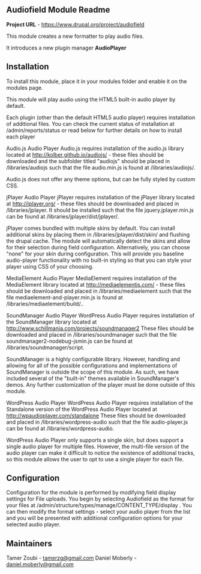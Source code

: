 
Audiofield Module Readme
----------------------

<strong>Project URL</strong> - https://www.drupal.org/project/audiofield

This module creates a new formatter to play audio files.

It introduces a new plugin manager <strong>AudioPlayer</strong>


Installation
------------

To install this module, place it in your modules folder and enable it on the
modules page.

This module will play audio using the HTML5 built-in audio player by default.

Each plugin (other than the default HTML5 audio player) requires installation
of additional files. You can check the current status of installation at
/admin/reports/status or read below for further details on how to install
each player

Audio.js Audio Player
  Audio.js requires installation of the audio.js library located at
  http://kolber.github.io/audiojs/ - these files should be downloaded and the
  subfolder titled "audiojs" should be placed in /libraries/audiojs such that
  the file audio.min.js is found at /libraries/audiojs/.

  Audio.js does not offer any theme options, but can be fully styled by custom
  CSS.

jPlayer Audio Player
  jPlayer requires installation of the jPlayer library located at
  http://jplayer.org/ - these files should be downloaded and placed
  in /libraries/jplayer. It should be installed such that the file
  jquery.jplayer.min.js can be found at /libraries/jplayer/dist/jplayer/.

  jPlayer comes bundled with multiple skins by default. You can install
  additional skins by placing them in /libraries/jplayer/dist/skin/ and
  flushing the drupal cache. The module will automatically detect the
  skins and allow for their selection during field configuration.
  Alternatively, you can choose "none" for your skin during configuration.
  This will provide you baseline audio-player functionality with no
  built-in styling so that you can style your player using CSS of your
  choosing.

MediaElement Audio Player
  MediaElement requires installation of the MediaElement library located at
  http://mediaelementjs.com/ - these files should be downloaded and placed
  in /libraries/mediaelement such that the file mediaelement-and-player.min.js
  is found at /libraries/mediaelement/build/..

SoundManager Audio Player
  WordPress Audio Player requires installation of the SoundManager library
  located at http://www.schillmania.com/projects/soundmanager2
  These files should be downloaded and placed in /libraries/soundmanager such
  that the file soundmanager2-nodebug-jsmin.js can be found at
  /libraries/soundmanager/script.

  SoundManager is a highly configurable library. However, handling and allowing
  for all of the possible configurations and implementations of SoundManager is
  outside the scope of this module. As such, we have included several of the
  "built-in" themes available in SoundManager's demos. Any further customization
  of the player must be done outside of this module.

WordPress Audio Player
  WordPress Audio Player requires installation of the Standalone version of
  the WordPress Audio Player located at http://wpaudioplayer.com/standalone
  These files should be downloaded and placed in /libraries/wordpress-audio such
  that the file audio-player.js can be found at /libraries/wordpress-audio.

  WordPress Audio Player only supports a single skin, but does support a
  single audio player for multiple files. However, the multi-file version of
  the audio player can make it difficult to notice the existence of additional
  tracks, so this module allows the user to opt to use a single player for each
  file.

Configuration
-------------

Configuration for the module is performed by modifying field display settings
for File uploads. You begin by selecting Audiofield as the format for your
files at /admin/structure/types/manage/CONTENT_TYPE/display . You can then
modify the format settings - select your audio player from the list and
you will be presented with additional configuration options for your selected
audio player.

Maintainers
------

Tamer Zoubi - <tamerzg@gmail.com>
Daniel Moberly - <daniel.moberly@gmail.com>
